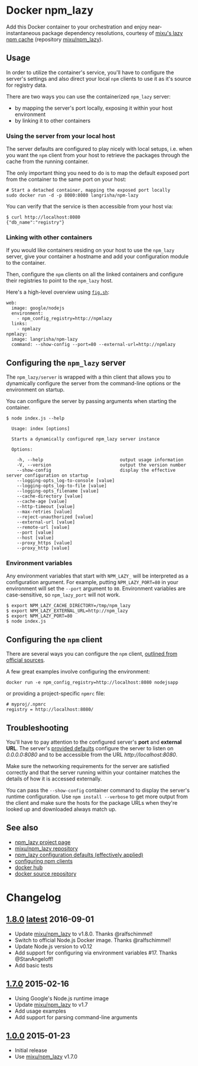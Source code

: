 # Docker npm_lazy

Add this Docker container to your orchestration and enjoy near-instantaneous package dependency resolutions, courtesy of [mixu's lazy npm cache][npm_lazy] (repository [mixu/npm_lazy]).

## Usage

In order to utilize the container's service, you'll have to configure the server's settings and also direct your local `npm` clients to use it as it's source for registry data.

There are two ways you can use the containerized `npm_lazy` server:

- by mapping the server's port locally, exposing it within your host environment
- by linking it to other containers

### Using the server from your local host

The server defaults are configured to play nicely with local setups, i.e. when you want the `npm` client from your host to retrieve the packages through the cache from the running container.

The only important thing you need to do is to map the default exposed port from the container to the same port on your host:

```
# Start a detached container, mapping the exposed port locally
sudo docker run -d -p 8080:8080 langrisha/npm-lazy
```

You can verify that the service is then accessible from your host via:

```
$ curl http://localhost:8080
{"db_name":"registry"}
```

### Linking with other containers

If you would like containers residing on your host to use the `npm_lazy` server, give your container a hostname and add your configuration module to the container.

Then, configure the `npm` clients on all the linked containers and configure their registries to point to the `npm_lazy` host.

Here's a high-level overview using [`fig.sh`](http://fig.sh):

```
web:
  image: google/nodejs
  environment:
    - npm_config_registry=http://npmlazy
  links:
    - npmlazy
npmlazy:
  image: langrisha/npm-lazy
  command: --show-config --port=80 --external-url=http://npmlazy
```

## Configuring the `npm_lazy` server

The `npm_lazy/server` is wrapped with a thin client that allows you to dynamically configure the server from the command-line options or the environment on startup.

You can configure the server by passing arguments when starting the container.

```
$ node index.js --help

  Usage: index [options]

  Starts a dynamically configured npm_lazy server instance

  Options:

    -h, --help                             output usage information
    -V, --version                          output the version number
    --show-config                          display the effective server configuration on startup
    --logging-opts_log-to-console [value]  
    --logging-opts_log-to-file [value]
    --logging-opts_filename [value]
    --cache-directory [value]
    --cache-age [value]
    --http-timeout [value]
    --max-retries [value]
    --reject-unauthorized [value]
    --external-url [value]
    --remote-url [value]
    --port [value]
    --host [value]
    --proxy_https [value]
    --proxy_http [value]
```

### Environment variables

Any environment variables that start with `NPM_LAZY_` will be interpreted as a configuration argument. For example, putting `NPM_LAZY_PORT=80` in your environment will set the `--port` argument to `80`. Environment variables are case-sensitive, so `npm_lazy_port` will not work.

```
$ export NPM_LAZY_CACHE_DIRECTORY=/tmp/npm_lazy
$ export NPM_LAZY_EXTERNAL_URL=http://npm_lazy
$ export NPM_LAZY_PORT=80
$ node index.js
```

## Configuring the `npm` client

There are several ways you can configure the `npm` client, [outlined from official sources](https://docs.npmjs.com/misc/config).

A few great examples involve configuring the environment:

```
docker run -e npm_config_registry=http://localhost:8080 nodejsapp
```

or providing a project-specific `npmrc` file:

```
# myproj/.npmrc
registry = http://localhost:8080/
```

## Troubleshooting

You'll have to pay attention to the configured server's **port** and  **external URL**. The server's [provided defaults](https://github.com/mixu/npm_lazy/blob/master/config.js) configure the server to listen on *0.0.0.0:8080* and to be accessible from the URL *http://localhost:8080*.

Make sure the networking requirements for the server are satisfied correctly and that the server running within your container matches the details of how it is accessed externally.

You can pass the `--show-config` container command to display the server's runtime configuration. Use `npm install --verbose` to get more output from the client and make sure the hosts for the package URLs when they're looked up and downloaded always match up.

## See also

- [npm_lazy project page][npm_lazy]
- [mixu/npm_lazy repository][mixu/npm_lazy]
- [npm_lazy configuration defaults (effectively applied)][config]
- [configuring npm clients][npm-config]
- [docker hub]
- [docker source repository]

# Changelog

## [1.8.0] [latest] 2016-09-01

- Update [mixu/npm_lazy] to v1.8.0. Thanks @ralfschimmel!
- Switch to official Node.js Docker image. Thanks @ralfschimmel!
- Update Node.js version to v0.12
- Add support for configuring via environment variables #17. Thanks @StanAngeloff!
- Add basic tests

## [1.7.0] 2015-02-16

- Using Google's Node.js runtime image
- Update [mixu/npm_lazy] to v1.7
- Add usage examples
- Add support for parsing command-line arguments

## [1.0.0] 2015-01-23

- Initial release
- Use [mixu/npm_lazy] v1.7.0

[latest]: https://github.com/langri-sha/npm_lazy/compare/1.7.0...1.8.0
[1.8.0]: https://github.com/langri-sha/npm_lazy/compare/1.7.0...1.8.0
[1.7.0]: https://github.com/langri-sha/npm_lazy/compare/3f1026213161bbe3fd959e82b353e3f2013a2fed...1.7.0
[1.0.0]: https://github.com/langri-sha/npm_lazy/compare/b0d5587a136a8b87cc95578aa53714c58ec5bfb1...3f1026213161bbe3fd959e82b353e3f2013a2fed

[npm_lazy]: http://mixu.net/npm_lazy/
[mixu/npm_lazy]: https://github.com/mixu/npm_lazy
[config]: https://github.com/mixu/npm_lazy/blob/master/config.js
[npm-config]: https://docs.npmjs.com/misc/config
[docker hub]: https://registry.hub.docker.com/u/langrisha/npm-lazy/
[docker source repository]: https://github.com/langri-sha/npm_lazy/
